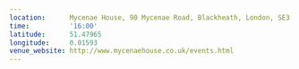 ```yaml
---
location:      Mycenae House, 90 Mycenae Road, Blackheath, London, SE3 7SE  
time:          '16:00'
latitude:      51.47965
longitude:     0.01593
venue_website: http://www.mycenaehouse.co.uk/events.html
---
```

